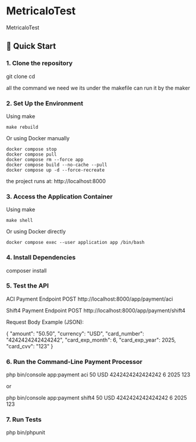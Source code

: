 # MetricaloTest
MetricaloTest

## 🚀 Quick Start

### 1. Clone the repository


git clone <your-repo-url>
cd <project-directory>


all the command we need we its under the makefile can run it by the maker

### 2. Set Up the Environment


Using make 

    make rebuild

Or using Docker manually

    docker compose stop
	docker compose pull
	docker compose rm --force app
	docker compose build --no-cache --pull
	docker compose up -d --force-recreate

the project runs at: http://localhost:8000

### 3. Access the Application Container

Using make

    make shell

Or using Docker directly

	docker compose exec --user application app /bin/bash

### 4.  Install Dependencies

composer install

### 5. Test the API


ACI Payment Endpoint
POST http://localhost:8000/app/payment/aci

Shift4 Payment Endpoint
POST http://localhost:8000/app/payment/shift4

Request Body Example (JSON):

{
"amount": "50.50",
"currency": "USD",
"card_number": "4242424242424242",
"card_exp_month": 6,
"card_exp_year": 2025,
"card_cvv": "123"
}



### 6. Run the Command-Line Payment Processor

php bin/console app:payment aci 50 USD 4242424242424242 6 2025 123

or

php bin/console app:payment shift4 50 USD 4242424242424242 6 2025 123


### 7. Run Tests

php bin/phpunit
